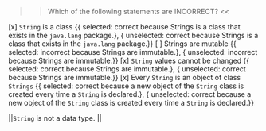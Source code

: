 >>Which of the following statements are INCORRECT? <<

[x] <code>String</code> is a class {{ selected: correct because Strings is a class that exists in the <code>java.lang</code> package.}, { unselected: correct because Strings is a class that exists in the <code>java.lang</code> package.}}
[ ] Strings are mutable {{ selected: incorrect because Strings are immutable.}, { unselected: incorrect because Strings are immutable.}}
[x] <code>String</code> values cannot be changed {{ selected: correct because Strings are immutable.}, { unselected: correct because Strings are immutable.}}
[x] Every <code>String</code> is an object of class <code>Strings</code> {{ selected: correct because a new object of the <code>String</code> class is created every time a <code>String</code> is declared.}, { unselected: correct because a new object of the <code>String</code> class is created every time a <code>String</code> is declared.}}

||<code>String</code> is not a data type. ||
